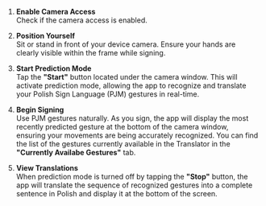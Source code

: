 1. **Enable Camera Access**  
   Check if the camera access is enabled.

2. **Position Yourself**  
   Sit or stand in front of your device camera. Ensure your hands are clearly visible within the frame while signing. 

3. **Start Prediction Mode**  
   Tap the **"Start"** button located under the camera window. This will activate prediction mode, allowing the app to recognize and translate your Polish Sign Language (PJM) gestures in real-time.

4. **Begin Signing**  
   Use PJM gestures naturally. As you sign, the app will display the most recently predicted gesture at the bottom of the camera window, ensuring your movements are being accurately recognized. You can find the list of the gestures currently available in the Translator in the **"Currently Availabe Gestures"** tab.

5. **View Translations**  
   When prediction mode is turned off by tapping the **"Stop"** button, the app will translate the sequence of recognized gestures into a complete sentence in Polish and display it at the bottom of the screen.

